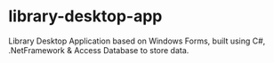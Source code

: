 # library-desktop-app
Library Desktop Application based on Windows Forms, built using C#, .NetFramework &amp; Access Database to store data.
